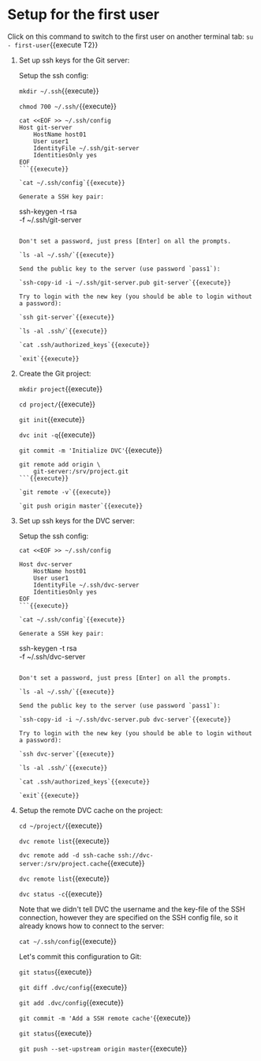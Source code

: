 # Setup for the first user

Click on this command to switch to the first user on another terminal
tab: `su - first-user`{{execute T2}}

1. Set up ssh keys for the Git server:
   
   Setup the ssh config:
   
   `mkdir ~/.ssh`{{execute}}
   
   `chmod 700 ~/.ssh/`{{execute}}
   
   ```
   cat <<EOF >> ~/.ssh/config
   Host git-server
       HostName host01
       User user1
       IdentityFile ~/.ssh/git-server
       IdentitiesOnly yes 
   EOF
   ```{{execute}}
   
   `cat ~/.ssh/config`{{execute}}
   
   Generate a SSH key pair:

   ```
   ssh-keygen -t rsa \
       -f ~/.ssh/git-server
   ```{{execute}}
   
   Don't set a password, just press [Enter] on all the prompts.
   
   `ls -al ~/.ssh/`{{execute}}
   
   Send the public key to the server (use password `pass1`):
   
   `ssh-copy-id -i ~/.ssh/git-server.pub git-server`{{execute}}
   
   Try to login with the new key (you should be able to login without
   a password):
   
   `ssh git-server`{{execute}}
   
   `ls -al .ssh/`{{execute}}
   
   `cat .ssh/authorized_keys`{{execute}}
   
   `exit`{{execute}}

2. Create the Git project:

   `mkdir project`{{execute}}
   
   `cd project/`{{execute}}
   
   `git init`{{execute}}
   
   `dvc init -q`{{execute}}
   
   `git commit -m 'Initialize DVC'`{{execute}}
   
   ```
   git remote add origin \
       git-server:/srv/project.git
   ```{{execute}}
   
   `git remote -v`{{execute}}
   
   `git push origin master`{{execute}}

3. Set up ssh keys for the DVC server:
   
   Setup the ssh config:
   
   ```
   cat <<EOF >> ~/.ssh/config
   
   Host dvc-server
       HostName host01
       User user1
       IdentityFile ~/.ssh/dvc-server
       IdentitiesOnly yes 
   EOF
   ```{{execute}}
   
   `cat ~/.ssh/config`{{execute}}
   
   Generate a SSH key pair:

   ```
   ssh-keygen -t rsa \
       -f ~/.ssh/dvc-server
   ```{{execute}}
   
   Don't set a password, just press [Enter] on all the prompts.
   
   `ls -al ~/.ssh/`{{execute}}
   
   Send the public key to the server (use password `pass1`):
   
   `ssh-copy-id -i ~/.ssh/dvc-server.pub dvc-server`{{execute}}
   
   Try to login with the new key (you should be able to login without
   a password):
   
   `ssh dvc-server`{{execute}}
   
   `ls -al .ssh/`{{execute}}
   
   `cat .ssh/authorized_keys`{{execute}}
   
   `exit`{{execute}}

4. Setup the remote DVC cache on the project:

   `cd ~/project/`{{execute}}
   
   `dvc remote list`{{execute}}
   
   `dvc remote add -d ssh-cache ssh://dvc-server:/srv/project.cache`{{execute}}

   `dvc remote list`{{execute}}
   
   `dvc status -c`{{execute}}
   
   Note that we didn't tell DVC the username and the key-file of the
   SSH connection, however they are specified on the SSH config file,
   so it already knows how to connect to the server:
   
   `cat ~/.ssh/config`{{execute}}
   
   Let's commit this configuration to Git:

   `git status`{{execute}}
   
   `git diff .dvc/config`{{execute}}
   
   `git add .dvc/config`{{execute}}
   
   `git commit -m 'Add a SSH remote cache'`{{execute}}

   `git status`{{execute}}
   
   `git push --set-upstream origin master`{{execute}}
